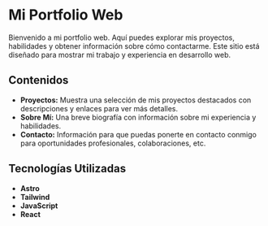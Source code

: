 # Mi Portfolio Web

Bienvenido a mi portfolio web. Aquí puedes explorar mis proyectos, habilidades y obtener información sobre cómo contactarme. Este sitio está diseñado para mostrar mi trabajo y experiencia en desarrollo web.

## Contenidos

- **Proyectos:** Muestra una selección de mis proyectos destacados con descripciones y enlaces para ver más detalles.
- **Sobre Mí:** Una breve biografía con información sobre mi experiencia y habilidades.
- **Contacto:** Información para que puedas ponerte en contacto conmigo para oportunidades profesionales, colaboraciones, etc.

## Tecnologías Utilizadas

- **Astro**
- **Tailwind**
- **JavaScript**
- **React**
